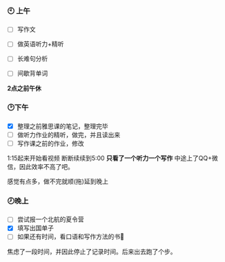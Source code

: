 ### :clock10: 上午

- [ ]  写作文
- [ ]  做英语听力+精听
- [ ]  长难句分析
- [ ]  间歇背单词



**2点之前午休**

### :clock2:下午

- [x]  整理之前雅思课的笔记，整理完毕
- [ ]  做听力作业的精听，做完，并且读出来
- [ ]  写作课之前的作业，修改

1:15起来开始看视频 断断续续到5:00 **只看了一个听力一个写作** 中途上了QQ+微信，因此效率不高了吧。



感觉有点多，做不完就顺(拖)延到晚上

### :clock8:晚上

- [ ]  尝试报一个北航的夏令营
- [x]  填写出国单子
- [ ]  如果还有时间，看口语和写作方法的书:book:

焦虑了一段时间，并因此停止了记录时间。后来出去跑了个步。